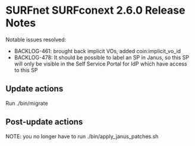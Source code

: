 # SURFnet SURFconext 2.6.0 Release Notes #

Notable issues resolved:
* BACKLOG-461: brought back implicit VOs, added coin:implicit_vo_id
* BACKLOG-478: It should be possible to label an SP in Janus,
               so this SP will only be visible in the Self Service Portal for IdP which have access to this SP

Update actions
--------------

Run ./bin/migrate

Post-update actions
-------------------

NOTE: you no longer have to run ./bin/apply_janus_patches.sh
